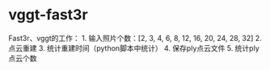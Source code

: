 # vggt-fast3r
Fast3r、vggt的工作： 1. 输入照片个数：[2, 3, 4, 6, 8, 12, 16, 20, 24, 28, 32] 2. 点云重建 3. 统计重建时间（python脚本中统计） 4. 保存ply点云文件 5. 统计ply点云个数
